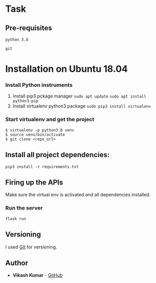 # Task

## Pre-requisites
```python 3.8``` <p></p>
```git```

# Installation on Ubuntu 18.04

### Install Python instruments
1) Install pip3 pckage manager  ```sudo apt update```   ```sudo apt install python3-pip```
2) Install virtualenv python3 package ```sudo pip3 install virtualenv```

### Start virtualenv and get the project

```
$ virtualenv -p python3.8 venv 
$ source venv/bin/activate
$ git clone <repo_url>
```


## Install all project dependencies:

```pip3 install -r requirements.txt```


## Firing up the APIs
Make sure the virtual env is activated and all dependencies installed.


### Run the server 
```flask run```

## Versioning

I used [Git](https://git-scm.com/) for versioning.

## Author

* **Vikash Kumar** - [GitHub](https://github.com/Vikashz) 




